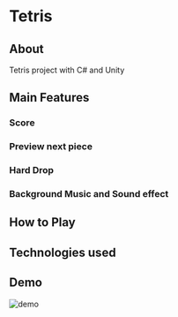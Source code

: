 # Tetris
## About
Tetris project with C# and Unity

## Main Features
### Score
### Preview next piece
### Hard Drop
### Background Music and Sound effect
### 

## How to Play
## Technologies used

## Demo
![demo]

[demo]: screenshots/demo.gif
